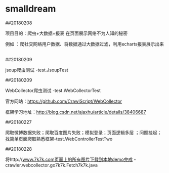 # smalldream
##20180208

项目目的：爬虫+大数据+报表 在页面展示网络不为人知的秘密

例如 ：爬社交网络用户数据、将数据通过大数据过滤，利用echarts报表展示出来
 
 
##20180209 

jsoup爬虫测试 -test.JsoupTest

##20180209

WebCollector爬虫测试 -test.WebCollectorTest

官方网站：https://github.com/CrawlScript/WebCollector

框架学习地址：http://blog.csdn.net/ajaxhu/article/details/38406687

##20180227

爬取微博数据失败；爬取百度图片失败；模拟登录；页面逻辑多层 ；问题挂起；找简单页面爬取熟悉框架-test.WebControllerTestTwo
 
 
 
 ##20180228

将http://www.7k7k.com页面上的所有图片下载到本地demo完成 -crawler.webcollector.go7k7k.Fetch7k7k.java 
 
